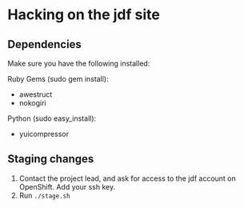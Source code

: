 Hacking on the jdf site
=======================

Dependencies
------------

Make sure you have the following installed:

Ruby Gems (sudo gem install):

* awestruct
* nokogiri

Python (sudo easy_install):

* yuicompressor

Staging changes
---------------

1. Contact the project lead, and ask for access to the jdf account on OpenShift. Add your ssh key.
2. Run `./stage.sh`
